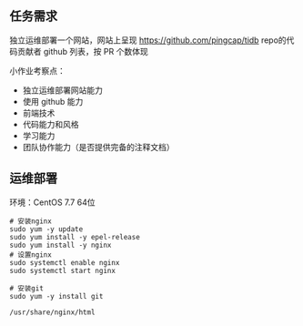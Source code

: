 ## 任务需求

独立运维部署一个网站，网站上呈现 https://github.com/pingcap/tidb repo的代码贡献者 github 列表，按 PR 个数体现


小作业考察点：
 - 独立运维部署网站能力
- 使用 github 能力
- 前端技术
- 代码能力和风格
- 学习能力
- 团队协作能力（是否提供完备的注释文档）

## 运维部署

环境：CentOS 7.7 64位

```shell
# 安装nginx
sudo yum -y update
sudo yum install -y epel-release
sudo yum install -y nginx
# 设置nginx
sudo systemctl enable nginx
sudo systemctl start nginx

# 安装git
sudo yum -y install git

/usr/share/nginx/html

```

